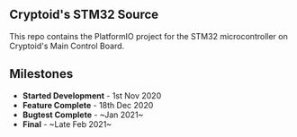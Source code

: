 ## Cryptoid's STM32 Source

This repo contains the PlatformIO project for the STM32 microcontroller on Cryptoid's Main Control Board.

## Milestones

* **Started Development** - 1st Nov 2020
* **Feature Complete** - 18th Dec 2020
* **Bugtest Complete** - ~Jan 2021~
* **Final** - ~Late Feb 2021~
